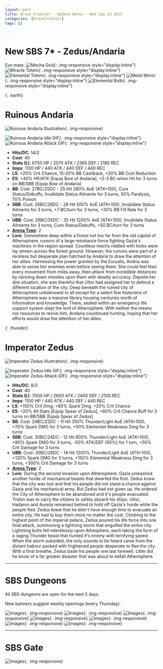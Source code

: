 ```yaml
---
layout: post
title: Brave Frontier - Update Notes - Wed Sep 23 2015
categories: [bravefrontier]
tags: []

---
```


# New SBS 7* - Zedus/Andaria

Evo mats: ![Mecha God](https://i.imgur.com/aL62b9n.png){: .img-responsive style="display:inline"} ![Miracle Totem](https://i.imgur.com/EpBmO7Z.png){: .img-responsive style="display:inline"} ![Elemental Totem](https://i.imgur.com/WyGaA2a.png){: .img-responsive style="display:inline"} ![Metal Mimic](https://i.imgur.com/3KRn6Ok.png){: .img-responsive style="display:inline"} ![Elemental Bulb](https://i.imgur.com/QUT5xlJ.png){: .img-responsive style="display:inline"}

{: .earth}
# Ruinous Andaria

![Ruinous Andaria Illustration](https://i.imgur.com/0yn392q.png){: .img-responsive}

![Ruinous Andaria Idle GIF](https://i.imgur.com/Hy3Myum.gif){: .img-responsive style="display:inline"} ![Ruinous Andaria Attack GIF](https://i.imgur.com/9FlS5L8.gif){: .img-responsive style="display:inline"} 

* **Hits/DC**: 14/2 
* **Cost**: 40
* **Stats (L)**: 6750 HP / 2570 ATK / 2365 DEF / 2185 REC 
* **Imps**: 1100 HP / 440 ATK / 440 DEF / 440 REC
* **LS**: +20% Crit Chance, 15-20% BB Cashback, +20% BB Cost Reduction
* **ES**: +40% HP/ATK [Equip Bow of Andaria], +2-3 BC when Hit for 3 turns on BB/SBB [Equip Bow of Andaria]
* **BB**: Cost: 27BC/25DC - 25 Hit 280% AoE (ATK+100), Cure Status/Debuffs, Invalidate Status Ailments for 3 turns, 50% Paralysis, 70% Poison
* **SBB**: Cost: 26BC/28DC - 28 Hit 500% AoE (ATK+100), Invalidate Status Ailments for 3 turns, +7 BC/turn for 3 turns, +30% BB Fill Rate for 3 turns
* **UBB**: Cost: 26BC/35DC - 35 Hit 1200% AoE (ATK+100), Invalidate Status Ailments for 3 turns, Cure Status/Debuffs, +50 BC/turn for 3 turns 
* **[Arena Type](https://www.reddit.com/r/bravefrontier/comments/340vh5/arena_ai_for_global_units_v2/)**: 2
* **Lore**: Somewhere deep within a forest not too far from the old capital of Athensphere, rumors of a large resistance force fighting Gazia's machines in the region spread. Countless mechs riddled with holes were lay strewn across the forest ground. However, the rumors were part of a reckless but desperate plan hatched by Andaria to draw the attention of her allies. Harnessing the power granted by the Euryalis, Andria was able to sense her enemies even before seeing them. She could feel their every movement from miles away, then attack from incredible distances by rainning down missiles upon them with deadly accuracy. Depsite her dire situation, she was thankful that Ultor had assigned her to defend a different location of the city. Deep beneath the ruined city of Athensphere unbeknowst to all except for a select few historians of Athensphere was a massive library housing centuries worth of information and knowledge. There, sealed within an emergency life support system slept the lord of Athensphere. With neither the means nor resources to revive him, Andaria countinued hunting, hoping that her efforts would draw the attention of her allies.

{: .thunder}
# Imperator Zedus

![Imperator Zedus Illustration](https://i.imgur.com/w8MSh6f.png){: .img-responsive}

![Imperator Zedus Idle GIF](https://i.imgur.com/Hm5UP9n.gif){: .img-responsive style="display:inline"} ![Imperator Zedus Attack GIF](https://i.imgur.com/l9KguZy.gif){: .img-responsive style="display:inline"} 

* **Hits/DC**: 8/3 
* **Cost**: 40
* **Stats (L)**: 7000 HP / 2600 ATK / 2400 DEF / 2100 REC 
* **Imps**: 1100 HP / 440 ATK / 440 DEF / 440 REC
* **LS**: +150% Crit Dmg, +80% Spark Dmg, +20% Crit Chance
* **ES**: +20% All Stats [Equip Spear of Zedus], +60% Crit Chance Buff for 3 turns on BB/SBB [Equip Spear of Zedus]
* **BB**: Cost: 24BC/22DC - 11 Hit 350% Thunder/Light AoE (ATK+100), +70% Spark DMG for 3 turns, +50% Elemental Weakness Dmg for 3 turns
* **SBB**: Cost: 30BC/24DC - 12 Hit 600% Thunder/Light AoE (ATK+100), +80% Spark DMG for 3 turns, -50% ATK/DEF {50%} for 1 turn, +50% Crit Damage for 3 turns
* **UBB**: Cost: 30BC/28DC - 14 Hit 1200% Thunder/Light AoE (ATK+100), +120% Spark DMG for 3 turns, +150% Elemental Weakness Dmg for 3 turns, +300% Crit Damage for 3 turns
* **[Arena Type](https://www.reddit.com/r/bravefrontier/comments/340vh5/arena_ai_for_global_units_v2/)**: 2
* **Lore**: During the second invasion upon Athensphere, Gazia unleashed another horde of mechanical beasts that dwarfed the first. Zedus knew that the city was lost and that his people did not stand a chance against Gazia and his mechanical army. But Zedus had not given up. He ordered the City of Athensphere to be abandoned and it's people evacuated. Tridon was to carry the citzens to safety aboard his ships. Ultor, Hadaron and Aurelia remained behind to hold off Gazia's horde while the people fled. Zedus knew that he didn't have enough time to evacuate an entire city. He had to buy them more no matter the cost. Climbing to the highest point of the imperial palace, Zedus poured his life force into one final attack, summoning a lightning storm that engulfed the entire city. Lightning bolts fell relentlessly upon Athesphere, each taking the form of a raging Thunder beast that hunted it's enemy with terrifying speed. When the storm subsided, the only sounds to be heard came from the distant habour packed with frightened people desperate to flee the city. With a final breathe, Zedus bade his people one last farewell. Little did he know of a far greater disaster that was about to befall Athensphere.

---

# SBS Dungeons

All SBS dungeons are open for the next 5 days.

New banners suggest weekly openings (every Thursday).

![Images](https://i.imgur.com/B9tEsai.png){: .img-responsive}
![Images](https://i.imgur.com/PBWashQ.png){: .img-responsive}
![Images](https://i.imgur.com/PUTIq6n.png){: .img-responsive}
![Images](https://i.imgur.com/Ka3hH32.png){: .img-responsive}
![Images](https://i.imgur.com/xYo9mEg.png){: .img-responsive}
![Images](https://i.imgur.com/oKeMYat.png){: .img-responsive}
![Images](https://i.imgur.com/bVyuPcc.png){: .img-responsive}

---

# SBS Gate

![Images](https://i.imgur.com/pXviUkn.png){: .img-responsive}